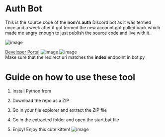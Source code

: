 # Auth Bot

This is the source code of the **nom's auth** Discord bot as it was termed once and a week after it got termed the new account got pulled back which made me angry enough to just publish the source code and live with it..

![image](https://i.e-z.host/t2vbfqy7.png)

[Developer Portal](https://discord.com/developers/applications) 
![image](https://i.e-z.host/sc0348kj.png) 
![image](https://i.e-z.host/m9ugxrw3.png)
<br>
Make sure that the redirect uri matches the **index** endpoint in bot.py 
<br>
 
# Guide on how to use these tool

1. Install Python from

2. Download the repo as a ZIP

3. Go in your file explorer and extract the ZIP file 

4. Go in the extracted folder and open the start.bat file 

5. Enjoy! 
Enjoy this cute kitten! 
![image](https://i.e-z.host/7x11aiiw.png)  